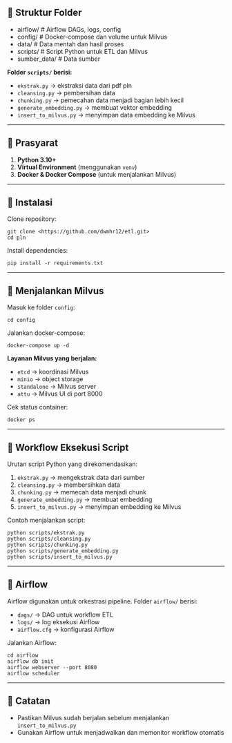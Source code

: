 
## 🔹 Struktur Folder

- airflow/          # Airflow DAGs, logs, config
- config/           # Docker-compose dan volume untuk Milvus
- data/             # Data mentah dan hasil proses
- scripts/          # Script Python untuk ETL dan Milvus
- sumber_data/      # Data sumber

**Folder `scripts/` berisi:**

- `ekstrak.py` → ekstraksi data dari pdf pln
- `cleansing.py` → pembersihan data 
- `chunking.py` → pemecahan data menjadi bagian lebih kecil  
- `generate_embedding.py` → membuat vektor embedding  
- `insert_to_milvus.py` → menyimpan data embedding ke Milvus  
---

## 🔹 Prasyarat

1. **Python 3.10+**  
2. **Virtual Environment** (menggunakan `venv`)  
3. **Docker & Docker Compose** (untuk menjalankan Milvus)  

---

## 🔹 Instalasi

Clone repository:

    git clone <https://github.com/dwmhr12/etl.git>
    cd pln
    
Install dependencies:

    pip install -r requirements.txt

---

## 🔹 Menjalankan Milvus

Masuk ke folder `config`:

    cd config

Jalankan docker-compose:

    docker-compose up -d

**Layanan Milvus yang berjalan:**

- `etcd` → koordinasi Milvus  
- `minio` → object storage  
- `standalone` → Milvus server  
- `attu` → Milvus UI di port 8000  

Cek status container:

    docker ps

---

## 🔹 Workflow Eksekusi Script

Urutan script Python yang direkomendasikan:

1. `ekstrak.py` → mengekstrak data dari sumber  
2. `cleansing.py` → membersihkan data  
3. `chunking.py` → memecah data menjadi chunk  
4. `generate_embedding.py` → membuat embedding  
5. `insert_to_milvus.py` → menyimpan embedding ke Milvus  

Contoh menjalankan script:

    python scripts/ekstrak.py
    python scripts/cleansing.py
    python scripts/chunking.py
    python scripts/generate_embedding.py
    python scripts/insert_to_milvus.py

---

## 🔹 Airflow

Airflow digunakan untuk orkestrasi pipeline. Folder `airflow/` berisi:

- `dags/` → DAG untuk workflow ETL  
- `logs/` → log eksekusi Airflow  
- `airflow.cfg` → konfigurasi Airflow  

Jalankan Airflow:

    cd airflow
    airflow db init
    airflow webserver --port 8080
    airflow scheduler

---

## 🔹 Catatan 
- Pastikan Milvus sudah berjalan sebelum menjalankan `insert_to_milvus.py`  
- Gunakan Airflow untuk menjadwalkan dan memonitor workflow otomatis
